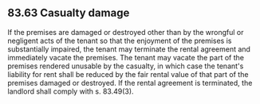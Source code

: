 ## 83.63 Casualty damage
If the premises are damaged or destroyed other than by the wrongful or negligent acts of the tenant so that the enjoyment of the premises is substantially impaired, the tenant may terminate the rental agreement and immediately vacate the premises. The tenant may vacate the part of the premises rendered unusable by the casualty, in which case the tenant's liability for rent shall be reduced by the fair rental value of that part of the premises damaged or destroyed. If the rental agreement is terminated, the landlord shall comply with s. 83.49(3). 
